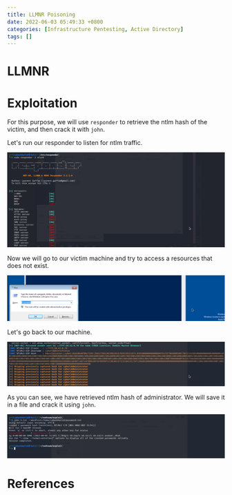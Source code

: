 ```yaml
---
title: LLMNR Poisoning
date: 2022-06-03 05:49:33 +0800
categories: [Infrastructure Pentesting, Active Directory]
tags: []  
---
```


# LLMNR

# Exploitation

For this purpose, we will use `responder` to retrieve the ntlm hash of the victim, and then crack it with `john`.

Let's run our responder to listen for ntlm traffic.

![ntlm](https://raw.githubusercontent.com/cyberkhalid/cyberkhalid.github.io/main/assets/img/ipentest/smbrelay3.png)

Now we will go to our victim machine and try to access a resources that does not exist.

![ntlm](https://raw.githubusercontent.com/cyberkhalid/cyberkhalid.github.io/main/assets/img/ipentest/ntlmrelay4.png)

Let's go back to our machine.

![ntlm](https://raw.githubusercontent.com/cyberkhalid/cyberkhalid.github.io/main/assets/img/ipentest/smbrelay6.png)

As you can see, we have retrieved ntlm hash of administrator. We will save it in a file and crack it using `john`.

![ntlm](https://raw.githubusercontent.com/cyberkhalid/cyberkhalid.github.io/main/assets/img/ipentest/smbrelay7.png)


# References
